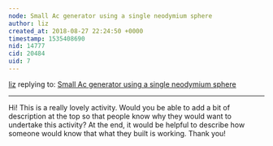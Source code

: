 ```yaml
---
node: Small Ac generator using a single neodymium sphere 
author: liz
created_at: 2018-08-27 22:24:50 +0000
timestamp: 1535408690
nid: 14777
cid: 20484
uid: 7
---
```




[liz](../profile/liz) replying to: [Small Ac generator using a single neodymium sphere ](../notes/sciencetoolbar/08-23-2017/small-ac-generator-using-a-single-neodymium-sphere)

----
Hi! This is a really lovely activity. Would you be able to add a bit of description at the top so that people know why they would want to undertake this activity? At the end, it would be helpful to describe how someone would know that what they built is working. Thank you!